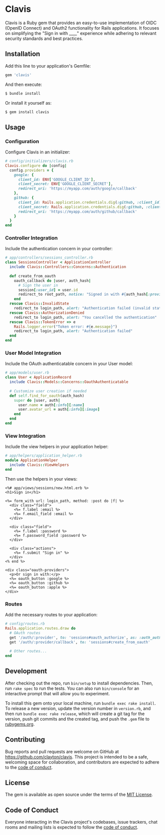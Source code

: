 # Clavis

Clavis is a Ruby gem that provides an easy-to-use implementation of OIDC (OpenID Connect) and OAuth2 functionality for Rails applications. It focuses on simplifying the "Sign in with ____" experience while adhering to relevant security standards and best practices.

## Installation

Add this line to your application's Gemfile:

```ruby
gem 'clavis'
```

And then execute:

```bash
$ bundle install
```

Or install it yourself as:

```bash
$ gem install clavis
```

## Usage

### Configuration

Configure Clavis in an initializer:

```ruby
# config/initializers/clavis.rb
Clavis.configure do |config|
  config.providers = {
    google: {
      client_id: ENV['GOOGLE_CLIENT_ID'],
      client_secret: ENV['GOOGLE_CLIENT_SECRET'],
      redirect_uri: 'https://myapp.com/auth/google/callback'
    },
    github: {
      client_id: Rails.application.credentials.dig(:github, :client_id),
      client_secret: Rails.application.credentials.dig(:github, :client_secret),
      redirect_uri: 'https://myapp.com/auth/github/callback'
    }
  }
end
```

### Controller Integration

Include the authentication concern in your controller:

```ruby
# app/controllers/sessions_controller.rb
class SessionsController < ApplicationController
  include Clavis::Controllers::Concerns::Authentication
  
  def create_from_oauth
    oauth_callback do |user, auth_hash|
      # Sign the user in
      session[:user_id] = user.id
      redirect_to root_path, notice: "Signed in with #{auth_hash[:provider].to_s.capitalize}!"
    end
  rescue Clavis::InvalidState
    redirect_to login_path, alert: "Authentication failed (invalid state)"
  rescue Clavis::AuthorizationDenied
    redirect_to login_path, alert: "You cancelled the authentication"
  rescue Clavis::TokenError => e
    Rails.logger.error("Token error: #{e.message}")
    redirect_to login_path, alert: "Authentication failed"
  end
end
```

### User Model Integration

Include the OAuth authenticatable concern in your User model:

```ruby
# app/models/user.rb
class User < ApplicationRecord
  include Clavis::Models::Concerns::OauthAuthenticatable
  
  # Customize user creation if needed
  def self.find_for_oauth(auth_hash)
    super do |user, auth|
      user.name = auth[:info][:name]
      user.avatar_url = auth[:info][:image]
    end
  end
end
```

### View Integration

Include the view helpers in your application helper:

```ruby
# app/helpers/application_helper.rb
module ApplicationHelper
  include Clavis::ViewHelpers
end
```

Then use the helpers in your views:

```erb
<%# app/views/sessions/new.html.erb %>
<h1>Sign in</h1>

<%= form_with url: login_path, method: :post do |f| %>
  <div class="field">
    <%= f.label :email %>
    <%= f.email_field :email %>
  </div>
  
  <div class="field">
    <%= f.label :password %>
    <%= f.password_field :password %>
  </div>
  
  <div class="actions">
    <%= f.submit "Sign in" %>
  </div>
<% end %>

<div class="oauth-providers">
  <p>Or sign in with:</p>
  <%= oauth_button :google %>
  <%= oauth_button :github %>
  <%= oauth_button :apple %>
</div>
```

### Routes

Add the necessary routes to your application:

```ruby
# config/routes.rb
Rails.application.routes.draw do
  # OAuth routes
  get '/auth/:provider', to: 'sessions#oauth_authorize', as: :auth_authorize
  get '/auth/:provider/callback', to: 'sessions#create_from_oauth'
  
  # Other routes...
end
```

## Development

After checking out the repo, run `bin/setup` to install dependencies. Then, run `rake spec` to run the tests. You can also run `bin/console` for an interactive prompt that will allow you to experiment.

To install this gem onto your local machine, run `bundle exec rake install`. To release a new version, update the version number in `version.rb`, and then run `bundle exec rake release`, which will create a git tag for the version, push git commits and the created tag, and push the `.gem` file to [rubygems.org](https://rubygems.org).

## Contributing

Bug reports and pull requests are welcome on GitHub at https://github.com/clayton/clavis. This project is intended to be a safe, welcoming space for collaboration, and contributors are expected to adhere to the [code of conduct](https://github.com/clayton/clavis/blob/main/CODE_OF_CONDUCT.md).

## License

The gem is available as open source under the terms of the [MIT License](https://opensource.org/licenses/MIT).

## Code of Conduct

Everyone interacting in the Clavis project's codebases, issue trackers, chat rooms and mailing lists is expected to follow the [code of conduct](https://github.com/clayton/clavis/blob/main/CODE_OF_CONDUCT.md).
